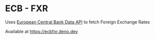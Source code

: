 # ECB - FXR

Uses [European Central Bank Data API](https://data.ecb.europa.eu/help/api/data)
to fetch Foreign Exchange Rates

Available at https://ecbfxr.deno.dev
